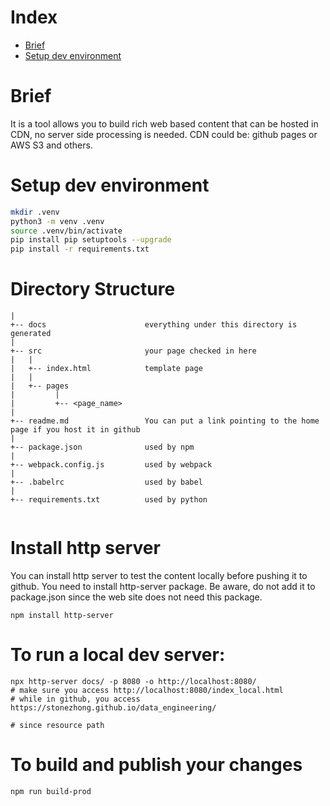# Index
* [Brief](#Brief)
* [Setup dev environment](#Setup-dev-environment)

# Brief

It is a tool allows you to build rich web based content that can be hosted in CDN, no server side processing is needed. CDN could be: github pages or AWS S3 and others.


# Setup dev environment
```bash
mkdir .venv
python3 -m venv .venv
source .venv/bin/activate
pip install pip setuptools --upgrade
pip install -r requirements.txt
```

# Directory Structure
```
|
+-- docs                      everything under this directory is generated
|
+-- src                       your page checked in here
|   |
|   +-- index.html            template page
|   |
|   +-- pages
|         |
|         +-- <page_name>
|
+-- readme.md                 You can put a link pointing to the home page if you host it in github
|
+-- package.json              used by npm
|
+-- webpack.config.js         used by webpack
|
+-- .babelrc                  used by babel
|
+-- requirements.txt          used by python


```

# Install http server
You can install http server to test the content locally before pushing it to github. You need to install http-server package. Be aware, do not add it to package.json since the web site does not need this package.
```
npm install http-server
```

# To run a local dev server:
```
npx http-server docs/ -p 8080 -o http://localhost:8080/
# make sure you access http://localhost:8080/index_local.html
# while in github, you access https://stonezhong.github.io/data_engineering/

# since resource path
```

# To build and publish your changes
```
npm run build-prod
```